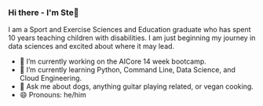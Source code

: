 ### Hi there - I'm Ste👋

I am a Sport and Exercise Sciences and Education graduate who has spent 10 years teaching children with disabilities. I am just beginning my journey in data sciences and excited about where it may lead.

- 🔭 I’m currently working on the AICore 14 week bootcamp.
- 🌱 I’m currently learning Python, Command Line, Data Science, and Cloud Engineering.
- 💬 Ask me about dogs, anything guitar playing related, or vegan cooking.
- 😄 Pronouns: he/him
  
<!--
**steshaw19/steshaw19** is a ✨ _special_ ✨ repository because its `README.md` (this file) appears on your GitHub profile.

Here are some ideas to get you started:


- 👯 I’m looking to collaborate on ...
- 🤔 I’m looking for help with ...

- ⚡ Fun fact: ...
-->
